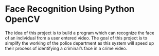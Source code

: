 # Face Recognition Using Python OpenCV
 The idea of this project is to build a program which can  recognize the face of an individual from a user entered video. The goal of  this project is to simplify the working of the police department as this  system will speed up their process of identifying a criminal’s face in a crime video.
